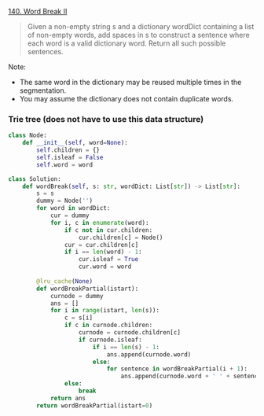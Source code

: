 [140. Word Break II](https://leetcode.com/problems/word-break-ii)

> Given a non-empty string s and a dictionary wordDict containing a list of non-empty words, add spaces in s to construct a sentence where each word is a valid dictionary word. Return all such possible sentences.

Note:

- The same word in the dictionary may be reused multiple times in the segmentation.
- You may assume the dictionary does not contain duplicate words.

### Trie tree (does not have to use this data structure)
```python
class Node: 
    def __init__(self, word=None): 
        self.children = {} 
        self.isleaf = False 
        self.word = word 

class Solution: 
    def wordBreak(self, s: str, wordDict: List[str]) -> List[str]: 
        s = s 
        dummy = Node('') 
        for word in wordDict: 
            cur = dummy 
            for i, c in enumerate(word): 
                if c not in cur.children: 
                    cur.children[c] = Node() 
                cur = cur.children[c] 
                if i == len(word) - 1: 
                    cur.isleaf = True 
                    cur.word = word 
                    
        @lru_cache(None) 
        def wordBreakPartial(istart): 
            curnode = dummy 
            ans = [] 
            for i in range(istart, len(s)): 
                c = s[i] 
                if c in curnode.children: 
                    curnode = curnode.children[c] 
                    if curnode.isleaf: 
                        if i == len(s) - 1: 
                            ans.append(curnode.word) 
                        else: 
                            for sentence in wordBreakPartial(i + 1): 
                                ans.append(curnode.word + ' ' + sentence) 
                else: 
                    break 
            return ans 
        return wordBreakPartial(istart=0)
```